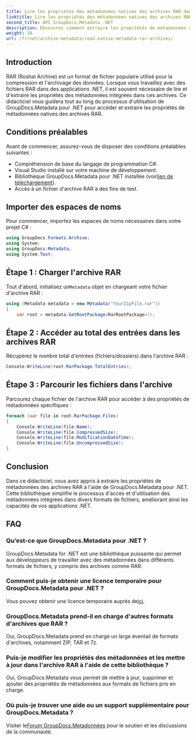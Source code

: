```yaml
---
title: Lire les propriétés des métadonnées natives des archives RAR dans .NET
linktitle: Lire les propriétés des métadonnées natives des archives RAR dans .NET
second_title: API GroupDocs.Metadata .NET
description: Découvrez comment extraire les propriétés de métadonnées des archives RAR à l'aide de GroupDocs.Metadata pour .NET en C#. Explorez les détails des fichiers sans effort.
weight: 10
url: /fr/net/archive-metadata/read-native-metadata-rar-archives/
---
```

## Introduction
RAR (Roshal Archive) est un format de fichier populaire utilisé pour la compression et l'archivage des données. Lorsque vous travaillez avec des fichiers RAR dans des applications .NET, il est souvent nécessaire de lire et d'extraire les propriétés des métadonnées intégrées dans ces archives. Ce didacticiel vous guidera tout au long du processus d'utilisation de GroupDocs.Metadata pour .NET pour accéder et extraire les propriétés de métadonnées natives des archives RAR.
## Conditions préalables

Avant de commencer, assurez-vous de disposer des conditions préalables suivantes :
- Compréhension de base du langage de programmation C#.
- Visual Studio installé sur votre machine de développement.
-  Bibliothèque GroupDocs.Metadata pour .NET installée (voir[lien de téléchargement](https://releases.groupdocs.com/metadata/net/)).
- Accès à un fichier d'archive RAR à des fins de test.

## Importer des espaces de noms
Pour commencer, importez les espaces de noms nécessaires dans votre projet C# :
```csharp
using GroupDocs.Formats.Archive;
using System;
using GroupDocs.Metadata;
using System.Text;
```

## Étape 1 : Charger l'archive RAR
 Tout d'abord, initialisez un`Metadata` objet en chargeant votre fichier d'archive RAR :
```csharp
using (Metadata metadata = new Metadata("YourZipFile.rar"))
{
    var root = metadata.GetRootPackage<RarRootPackage>();
```
## Étape 2 : Accéder au total des entrées dans les archives RAR
Récupérez le nombre total d'entrées (fichiers/dossiers) dans l'archive RAR :
```csharp
Console.WriteLine(root.RarPackage.TotalEntries);
```
## Étape 3 : Parcourir les fichiers dans l'archive
Parcourez chaque fichier de l'archive RAR pour accéder à des propriétés de métadonnées spécifiques :
```csharp
foreach (var file in root.RarPackage.Files)
{
    Console.WriteLine(file.Name);
    Console.WriteLine(file.CompressedSize);
    Console.WriteLine(file.ModificationDateTime);
    Console.WriteLine(file.UncompressedSize);
}
```

## Conclusion
Dans ce didacticiel, vous avez appris à extraire les propriétés de métadonnées des archives RAR à l'aide de GroupDocs.Metadata pour .NET. Cette bibliothèque simplifie le processus d'accès et d'utilisation des métadonnées intégrées dans divers formats de fichiers, améliorant ainsi les capacités de vos applications .NET.

## FAQ
### Qu’est-ce que GroupDocs.Metadata pour .NET ?
GroupDocs.Metadata for .NET est une bibliothèque puissante qui permet aux développeurs de travailler avec des métadonnées dans différents formats de fichiers, y compris des archives comme RAR.
### Comment puis-je obtenir une licence temporaire pour GroupDocs.Metadata pour .NET ?
 Vous pouvez obtenir une licence temporaire auprès de[ici](https://purchase.groupdocs.com/temporary-license/).
### GroupDocs.Metadata prend-il en charge d'autres formats d'archives que RAR ?
Oui, GroupDocs.Metadata prend en charge un large éventail de formats d'archives, notamment ZIP, TAR et 7z.
### Puis-je modifier les propriétés des métadonnées et les mettre à jour dans l'archive RAR à l'aide de cette bibliothèque ?
Oui, GroupDocs.Metadata vous permet de mettre à jour, supprimer et ajouter des propriétés de métadonnées aux formats de fichiers pris en charge.
### Où puis-je trouver une aide ou un support supplémentaire pour GroupDocs.Metadata ?
 Visiter le[Forum GroupDocs.Metadonnées](https://forum.groupdocs.com/c/metadata/14) pour le soutien et les discussions de la communauté.